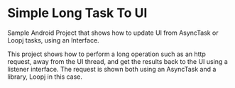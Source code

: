 # Simple Long Task To UI

Sample Android Project that shows how to update UI from AsyncTask or Loopj tasks, using an Interface.

This project shows how to perform a long operation such as an http request, away from the UI thread,
and get the results back to the UI using a listener interface. The request is shown both using an 
AsyncTask and a library, Loopj in this case.
